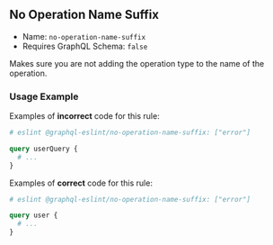 ## No Operation Name Suffix

- Name: `no-operation-name-suffix`
- Requires GraphQL Schema: `false`

Makes sure you are not adding the operation type to the name of the operation.

### Usage Example

Examples of **incorrect** code for this rule:

```graphql
# eslint @graphql-eslint/no-operation-name-suffix: ["error"]

query userQuery {
  # ...
}
```

Examples of **correct** code for this rule:

```graphql
# eslint @graphql-eslint/no-operation-name-suffix: ["error"]

query user {
  # ...
}
```
